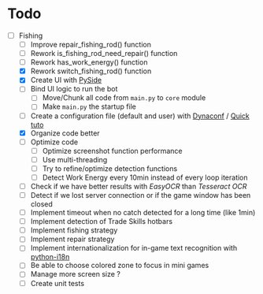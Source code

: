 # Todo
- [ ] Fishing
    - [ ] Improve repair_fishing_rod() function
    - [ ] Rework is_fishing_rod_need_repair() function
    - [ ] Rework has_work_energy() function
    - [x] Rework switch_fishing_rod() function
    - [x] Create UI with [PySide](https://doc.qt.io/qtforpython/examples/example_bluetooth__btscanner.html)
    - [ ] Bind UI logic to run the bot
        - [ ] Move/Chunk all code from `main.py` to `core` module
        - [ ] Make `main.py` the startup file
    - [ ] Create a configuration file (default and user) with [Dynaconf](https://www.dynaconf.com/) / [Quick tuto](https://towardsdatascience.com/from-novice-to-expert-how-to-write-a-configuration-file-in-python-273e171a8eb3#4cab)
    - [x] Organize code better
    - [ ] Optimize code
        - [ ] Optimize screenshot function performance
        - [ ] Use multi-threading
        - [ ] Try to refine/optimize detection functions
        - [ ] Detect Work Energy every 10min instead of every loop iteration
    - [ ] Check if we have better results with _EasyOCR_ than _Tesseract OCR_
    - [ ] Detect if we lost server connection or if the game window has been closed
    - [ ] Implement timeout when no catch detected for a long time (like 1min)
    - [ ] Implement detection of Trade Skills hotbars
    - [ ] Implement fishing strategy
    - [ ] Implement repair strategy
    - [ ] Implement internationalization for in-game text recognition with [python-i18n](https://pypi.org/project/python-i18n/)
    - [ ] Be able to choose colored zone to focus in mini games
    - [ ] Manage more screen size ?
    - [ ] Create unit tests
